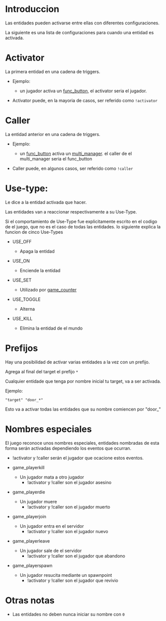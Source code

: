 # Introduccion

Las entidades pueden activarse entre ellas con diferentes configuraciones.

La siguiente es una lista de configuraciones para cuando una entidad es activada.

# Activator

La primera entidad en una cadena de triggers.

- Ejemplo:
	- un jugador activa un [func_button](func_button_spanish.md), el activator seria el jugador.
	
- Activator puede, en la mayoria de casos, ser referido como ``!activator``

# Caller

La entidad anterior en una cadena de triggers.

- Ejemplo:
	- un [func_button](func_button_spanish.md) activa un [multi_manager](multi_manager_spanish.md). el caller de el multi_manager seria el func_button
	
- Caller puede, en algunos casos, ser referido como ``!caller``

# Use-type:

Le dice a la entidad activada que hacer.

Las entidades van a reaccionar respectivamente a su Use-Type.

Si el comportamiento de Use-Type fue explicitamente escrito en el codigo de el juego, que no es el caso de todas las entidades. lo siguiente explica la funcion de cinco Use-Types

- USE_OFF
	- Apaga la entidad

- USE_ON
	- Enciende la entidad

- USE_SET
	- Utilizado por [game_counter](game_counter_spanish.md)

- USE_TOGGLE
	- Alterna

- USE_KILL
	- Elimina la entidad de el mundo

# Prefijos

Hay una posibilidad de activar varias entidades a la vez con un prefijo.

Agrega al final del target el prefijo ``*``

Cualquier entidade que tenga por nombre inicial tu target, va a ser activada.

Ejemplo:
```angelscript
"target" "door_*"
```
Esto va a activar todas las entidades que su nombre comiencen por "door_"

# Nombres especiales

El juego reconoce unos nombres especiales, entidades nombradas de esta forma serán activadas dependiendo los eventos que ocurran.

- !activator y !caller serán el jugador que ocacione estos eventos.

- game_playerkill
	- Un jugador mata a otro jugador
		- !activator y !caller son el jugador asesino

- game_playerdie
	- Un jugador muere
		- !activator y !caller son el jugador muerto

- game_playerjoin
	- Un jugador entra en el servidor
		- !activator y !caller son el jugador nuevo

- game_playerleave
	- Un jugador sale de el servidor
		- !activator y !caller son el jugador que abandono

- game_playerspawn
	- Un jugador resucita mediante un spawnpoint
		- !activator y !caller son el jugador que revivio

# Otras notas

- Las entidades no deben nunca iniciar su nombre con ``0``